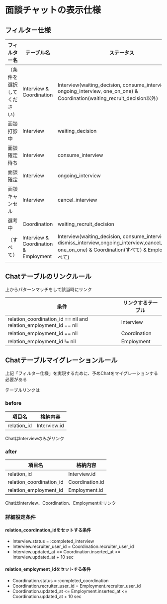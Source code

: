 # 面談チャットの表示仕様


## フィルター仕様

|フィルター名|テーブル名|ステータス|
|--------------|--------|--------- |
|（条件を選択してください）|Interview & Coordination|Interview(waiting_decision, consume_interview, ongoing_interview, one_on_one) & Coordination(waiting_recruit_decision以外)|
|面談打診中|Interview|waiting_decision|
|面談確定待ち|Interview|consume_interview|
|面談確定|Interview|ongoing_interview|
|面談キャンセル|Interview|cancel_interview|
|選考中|Coordination|waiting_recruit_decision|
| （すべて）|Interview & Coordination & Employment|Interview(waiting_decision, consume_interview, dismiss_interview,ongoing_interview,cancel_interview, one_on_one) & Coordination(すべて) & Employment(すべて)|


## Chatテーブルのリンクルール

上からパターンマッチをして該当時にリンク

|条件|リンクするテーブル|
|----|------------------|
|relation_coordination_id == nil and relation_employment_id == nil|Interview|
|relation_employment_id == nil|Coordination|
|relation_employment_id != nil|Employment|


## Chatテーブルマイグレーションルール
上記「フィルター仕様」を実現するために、予めChatをマイグレーションする必要がある


テーブルリンクは
### before

|項目名|格納内容|
|-------|--------|
|relation_id|Interview.id|


ChatはInterviewのみがリンク

### after

|項目名|格納内容|
|-------|--------|
|relation_id|Interview.id|
|relation_coordination_id|Coordination.id|
|relation_employment_id|Employment.id|

ChatはInterview、Coordination、Employmentをリンク


### 詳細設定条件

#### relation_coordination_idをセットする条件

* Interview.status = :completed_interview
* Interview.recruiter_user_id = Coordination.recruiter_user_id
* Interview.updated_at <= Coordination.inserted_at <= Interview.updated_at + 10 sec

#### relation_employment_idをセットする条件

* Coordination.status = :completed_coordination
* Coordination.recruiter_user_id = Employment.recruiter_user_id
* Coordination.updated_at <= Employment.inserted_at <= Coordination.updated_at + 10 sec

